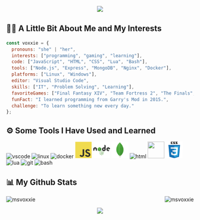 <p align="center">
  <img src="https://capsule-render.vercel.app/api?type=waving&color=timeGradient&text=Hello!&fontSize=60&fontAlignY=55&desc=I'm%20Voxxie!&descSize=25&descAlignY=85&height=110&section=header"/>
</p>

<h2>👩‍💻 A Little Bit About Me and My Interests</h2>

```javascript
const voxxie = {
  pronouns: "she" | "her",
  interests: ["programming", "gaming", "learning"],
  code: ["JavaScript", "HTML", "CSS", "Lua", "Bash"],
  tools: ["Node.js", "Express", "MongoDB", "Nginx", "Docker"],
  platforms: ["Linux", "Windows"],
  editor: "Visual Studio Code",
  skills: ["IT", "Problem Solving", "Learning"],
  favoriteGames: ["Final Fantasy XIV", "Team Fortress 2", "The Finals", "Garry's Mod"],
  funFact: "I learned programming from Garry's Mod in 2015.",
  challenge: "To learn something new every day."
};
```


<h2> ⚙️ Some Tools I Have Used and Learned</h2>
<p align="left">
<img src="https://cdn.jsdelivr.net/gh/devicons/devicon/icons/vscode/vscode-original.svg" alt="vscode" width="45" height="45"/>
<img src="https://cdn.jsdelivr.net/gh/devicons/devicon/icons/linux/linux-original.svg" alt="linux" width="45" height="45"/>       
<img src="https://cdn.jsdelivr.net/gh/devicons/devicon/icons/docker/docker-original.svg" alt="docker" width="45" height="45"/>
<img src="https://raw.githubusercontent.com/devicons/devicon/master/icons/javascript/javascript-original.svg" alt="javascript" width="45" height="45" />
<img src="https://raw.githubusercontent.com/devicons/devicon/master/icons/nodejs/nodejs-original-wordmark.svg" alt="nodejs" width="45" height="45" />
<img src="https://raw.githubusercontent.com/devicons/devicon/master/icons/mongodb/mongodb-original.svg" alt="mongodb" width="45" height="45" />
<img src="https://cdn.jsdelivr.net/gh/devicons/devicon/icons/html5/html5-original.svg" alt="html" width="45" height="45"/>
<img src="https://cdn.jsdelivr.net/gh/devicons/devicon@latest/icons/bootstrap/bootstrap-original-wordmark.svg" width="45" height="45" />
<img src="https://raw.githubusercontent.com/devicons/devicon/master/icons/css3/css3-original-wordmark.svg" alt="css3" width="45" height="45" />
<img src="https://www.vectorlogo.zone/logos/lua/lua-icon.svg" alt="lua" width="45" height="45" />
<img src="https://cdn.jsdelivr.net/gh/devicons/devicon/icons/git/git-original.svg" alt="git" width="45" height="45"/>
<img src="https://cdn.jsdelivr.net/gh/devicons/devicon/icons/bash/bash-original.svg" alt="bash" width="45" height="45"/>
</p>

<h2 align="left">📊 My Github Stats</h2>
<p><img align="left" src="https://github-readme-stats.vercel.app/api/top-langs?username=msvoxxie&show_icons=true&locale=en&layout=compact&theme=dracula&bg_color=00000000&hide_border=true" alt="msvoxxie" /></p>
<p>&nbsp;<img align="right" src="https://github-readme-stats.vercel.app/api?username=msvoxxie&show_icons=true&locale=en&theme=dracula&bg_color=00000000&hide_border=true" alt="msvoxxie" /></p>

<p align="center">
  <img src="https://capsule-render.vercel.app/api?type=waving&color=timeGradient&height=110&section=footer"/>
</p>
